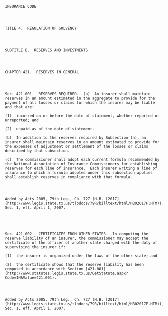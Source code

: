 ﻿
    
    
    	
    					
    
    
    INSURANCE CODE
    
      
    
    
    TITLE 4.  REGULATION OF SOLVENCY
    
      
    
    
    SUBTITLE B.  RESERVES AND INVESTMENTS
    
      
    
    
    CHAPTER 421.  RESERVES IN GENERAL
    
      
    
    
    Sec. 421.001.  RESERVES REQUIRED.  (a)  An insurer shall maintain reserves in an amount estimated in the aggregate to provide for the payment of all losses or claims for which the insurer may be liable and that are:
    
    (1)  incurred on or before the date of statement, whether reported or unreported; and
    
    (2)  unpaid as of the date of statement.
    
    (b)  In addition to the reserves required by Subsection (a), an insurer shall maintain reserves in an amount estimated to provide for the expenses of adjustment or settlement of the losses or claims described by that subsection.
    
    (c)  The commissioner shall adopt each current formula recommended by the National Association of Insurance Commissioners for establishing reserves for each line of insurance.  Each insurer writing a line of insurance to which a formula adopted under this subsection applies shall establish reserves in compliance with that formula.
    
    
    
    
    Added by Acts 2005, 79th Leg., Ch. 727 (H.B. [2017](http://www.legis.state.tx.us/tlodocs/79R/billtext/html/HB02017F.HTM)), Sec. 1, eff. April 1, 2007.
    
    
    
    
    
    Sec. 421.002.  CERTIFICATES FROM OTHER STATES.  In computing the reserve liability of an insurer, the commissioner may accept the certificate of the officer of another state charged with the duty of supervising the insurer if:
    
    (1)  the insurer is organized under the laws of the other state; and
    
    (2)  the certificate shows that the reserve liability has been computed in accordance with Section [421.001](http://www.statutes.legis.state.tx.us/GetStatute.aspx?Code=IN&Value=421.001).
    
    
    
    
    Added by Acts 2005, 79th Leg., Ch. 727 (H.B. [2017](http://www.legis.state.tx.us/tlodocs/79R/billtext/html/HB02017F.HTM)), Sec. 1, eff. April 1, 2007.
    
    
    
    
    				
